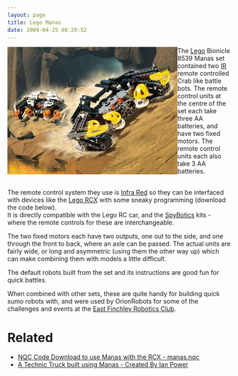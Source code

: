 ```yaml
---
layout: page
title: Lego Manas
date: 2009-04-25 08:29:52
---
```

<div style=" float: left;"><img class="img-responsive" src="/galleries/gallery-1-common-images/45-manas.jpg"/> </div>The <a class="wiki" href="/wiki/lego.html" title="The best known construction toy">Lego</a> Bionicle 8539 Manas set contained two <a class="wiki" href="/wiki/ir.html" title="Acronym for Infra Red">IR</a> remote controlled Crab like battle bots. The remote control units at the centre of the set each take three AA batteries, and have two fixed motors. The remote control units each also take 3 AA batteries.
<p>
<br/>The remote control system they use is <a class="wiki" href="/wiki/infra_red.html" title="A type of EM radiation commonly used for digital communications">Infra Red</a> so they can be interfaced with devices like the <a class="wiki" href="/wiki/rcx.html" title="The Lego RCX">Lego RCX</a> with some sneaky programming (download the code below).
<br/>It is directly compatible with the Lego RC car, and the <a class="wiki" href="/wiki/spybotics.html" title="Lego Programmable robot kits">SpyBotics</a> kits - where the remote controls for these are interchangeable.
</p>
<p>The two fixed motors each have two outputs, one out to the side, and one through the front to back, where an axle can be passed. The actual units are fairly wide, or long and asymmetric (using them the other way up) which can make combining them with models a little difficult.
</p>
<p>The default robots built from the set and its instructions are good fun for quick battles.
</p>
<p>When combined with other sets, these are quite handy for building quick sumo robots with, and were used by OrionRobots for some of the challenges and events at the <a class="wiki" href="/wiki/east_finchley_robotics_club.html" title="East Finchley Robotics Club">East Finchley Robotics Club</a>.
</p>
<h1  id="Related">Related</h1>
<ul><li> <a  href="http://orionrobots.co.uk/tiki-download_file.php?fileId=6" rel="external" target="_blank">NQC Code Download to use Manas with the RCX - manas.nqc</a>
</li><li> <a  href="http://www.brickshelf.com/cgi-bin/gallery.cgi?f=240472" rel="external" target="_blank">A Technic Truck built using Manas - Created By Ian Power</a>
</li></ul>